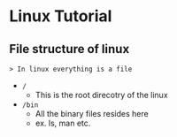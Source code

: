 # Linux Tutorial

## File structure of linux
    > In linux everything is a file
- ```/```
    - This is the root direcotry of the linux
- ```/bin```  
    - All the binary files resides here
    - ex. ls, man etc.